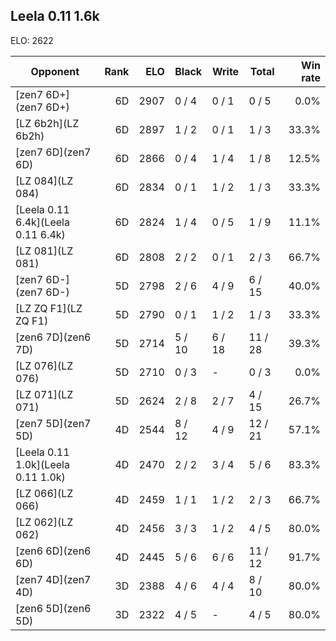 ## Leela 0.11 1.6k ##

ELO: 2622

Opponent | Rank | ELO | Black | Write | Total | Win rate
---------|-----:|----:|-------|-------|-------|-------:
[zen7 6D+](zen7 6D+) | 6D | 2907 | 0 / 4 | 0 / 1 | 0 / 5 | 0.0%
[LZ 6b2h](LZ 6b2h) | 6D | 2897 | 1 / 2 | 0 / 1 | 1 / 3 | 33.3%
[zen7 6D](zen7 6D) | 6D | 2866 | 0 / 4 | 1 / 4 | 1 / 8 | 12.5%
[LZ 084](LZ 084) | 6D | 2834 | 0 / 1 | 1 / 2 | 1 / 3 | 33.3%
[Leela 0.11 6.4k](Leela 0.11 6.4k) | 6D | 2824 | 1 / 4 | 0 / 5 | 1 / 9 | 11.1%
[LZ 081](LZ 081) | 6D | 2808 | 2 / 2 | 0 / 1 | 2 / 3 | 66.7%
[zen7 6D-](zen7 6D-) | 5D | 2798 | 2 / 6 | 4 / 9 | 6 / 15 | 40.0%
[LZ ZQ F1](LZ ZQ F1) | 5D | 2790 | 0 / 1 | 1 / 2 | 1 / 3 | 33.3%
[zen6 7D](zen6 7D) | 5D | 2714 | 5 / 10 | 6 / 18 | 11 / 28 | 39.3%
[LZ 076](LZ 076) | 5D | 2710 | 0 / 3 | - | 0 / 3 | 0.0%
[LZ 071](LZ 071) | 5D | 2624 | 2 / 8 | 2 / 7 | 4 / 15 | 26.7%
[zen7 5D](zen7 5D) | 4D | 2544 | 8 / 12 | 4 / 9 | 12 / 21 | 57.1%
[Leela 0.11 1.0k](Leela 0.11 1.0k) | 4D | 2470 | 2 / 2 | 3 / 4 | 5 / 6 | 83.3%
[LZ 066](LZ 066) | 4D | 2459 | 1 / 1 | 1 / 2 | 2 / 3 | 66.7%
[LZ 062](LZ 062) | 4D | 2456 | 3 / 3 | 1 / 2 | 4 / 5 | 80.0%
[zen6 6D](zen6 6D) | 4D | 2445 | 5 / 6 | 6 / 6 | 11 / 12 | 91.7%
[zen7 4D](zen7 4D) | 3D | 2388 | 4 / 6 | 4 / 4 | 8 / 10 | 80.0%
[zen6 5D](zen6 5D) | 3D | 2322 | 4 / 5 | - | 4 / 5 | 80.0%
